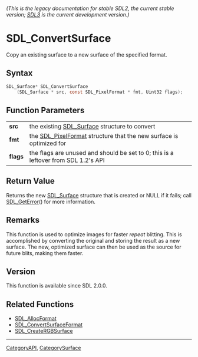 ###### (This is the legacy documentation for stable SDL2, the current stable version; [SDL3](https://wiki.libsdl.org/SDL3/) is the current development version.)
# SDL_ConvertSurface

Copy an existing surface to a new surface of the specified format.

## Syntax

```c
SDL_Surface* SDL_ConvertSurface
    (SDL_Surface * src, const SDL_PixelFormat * fmt, Uint32 flags);

```

## Function Parameters

|               |                                                                                        |
| ------------- | -------------------------------------------------------------------------------------- |
| **src**       | the existing [SDL_Surface](SDL_Surface) structure to convert                           |
| **fmt**       | the [SDL_PixelFormat](SDL_PixelFormat) structure that the new surface is optimized for |
| **flags**     | the flags are unused and should be set to 0; this is a leftover from SDL 1.2's API     |

## Return Value

Returns the new [SDL_Surface](SDL_Surface) structure that is created or
NULL if it fails; call [SDL_GetError](SDL_GetError)() for more information.

## Remarks

This function is used to optimize images for faster *repeat* blitting. This
is accomplished by converting the original and storing the result as a new
surface. The new, optimized surface can then be used as the source for
future blits, making them faster.

## Version

This function is available since SDL 2.0.0.

## Related Functions

* [SDL_AllocFormat](SDL_AllocFormat)
* [SDL_ConvertSurfaceFormat](SDL_ConvertSurfaceFormat)
* [SDL_CreateRGBSurface](SDL_CreateRGBSurface)

----
[CategoryAPI](CategoryAPI), [CategorySurface](CategorySurface)



